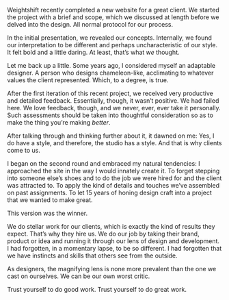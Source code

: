 

Weightshift recently completed a new website for a great client. We started the project with a brief and
scope, which we discussed at length before we delved into the design. All normal protocol for our process.

In the initial presentation, we revealed our concepts. Internally, we found our interpretation to be different
and perhaps uncharacteristic of our style. It felt bold and a little daring. At least, that’s what *we*
thought.

Let me back up a little. Some years ago, I considered myself an adaptable designer. A person who designs
chameleon-like, acclimating to whatever values the client represented. Which, to a degree, is true.  

After the first iteration of this recent project, we received very productive and detailed feedback.
Essentially, though, it wasn’t positive. We had failed here. We love feedback, though, and we never, ever,
ever take it personally. Such assessments should be taken into thoughtful consideration so as to make the
thing you’re making *better*.  

After talking through and thinking further about it, it dawned on me: Yes, I do have a style, and therefore,
the studio has a style. And that is why clients come to us.  

I began on the second round and embraced my natural tendencies: I approached the site in the way I would
innately create it. To forget stepping into someone else’s shoes and to do the job we were hired for and the
client was attracted to. To apply the kind of details and touches we’ve assembled on past assignments. To
let 15 years of honing design craft into a project that we wanted to make great.

This version was the winner.

We do stellar work for our clients, which is exactly the kind of results they expect. That’s why they hire
us. We do our job by taking their brand, product or idea and running it through our lens of design and
development. I had forgotten, in a momentary lapse, to be so different. I had forgotten that we have instincts
and skills that others see from the outside. 

As designers, the magnifying lens is none more prevalent than the one we cast on ourselves. We can be our own
worst critic.  

Trust yourself to do good work. Trust yourself to do great work.